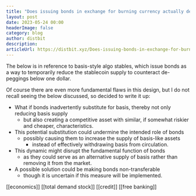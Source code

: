 ```yaml
---
title: "Does issuing bonds in exchange for burning currency actually decrease supply"
layout: post
date: 2023-05-24 00:00
headerImage: false
category: blog
author: distbit
description:
articleUrl: https://distbit.xyz/Does-issuing-bonds-in-exchange-for-burning-currency-actually-decrease-supply
---
```


The below is in reference to basis-style algo stables, which issue bonds as a way to temporarily reduce the stablecoin supply to counteract de-peggings below one dollar.

Of course there are even more fundamental flaws in this design, but I do not recall seeing the below discussed, so decided to write it up:

- What if bonds inadvertently substitute for basis, thereby not only reducing basis supply
	- but also creating a competitive asset with similar, if somewhat riskier and cheaper, characteristics.
- This potential substitution could undermine the intended role of bonds
	- possibly causing them to increase the supply of basis-like assets
		- instead of effectively withdrawing basis from circulation.
- This dynamic might disrupt the fundamental function of bonds
	- as they could serve as an alternative supply of basis rather than removing it from the market.
- A possible solution could be making bonds non-transferable
	- though it is uncertain if this measure will be implemented.


[[economics]] [[total demand stock]] [[credit]] [[free banking]]